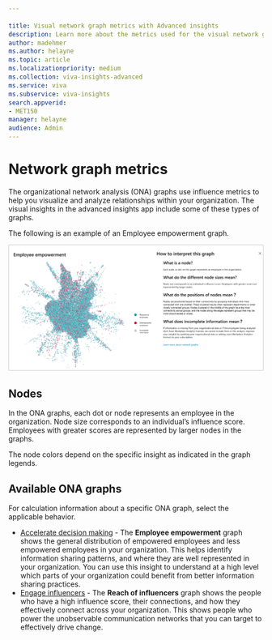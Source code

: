 ```yaml
---

title: Visual network graph metrics with Advanced insights
description: Learn more about the metrics used for the visual network graphs used in Advanced insights with Microsoft Viva Insights
author: madehmer
ms.author: helayne
ms.topic: article
ms.localizationpriority: medium 
ms.collection: viva-insights-advanced
ms.service: viva 
ms.subservice: viva-insights 
search.appverid: 
- MET150 
manager: helayne
audience: Admin
---
```


# Network graph metrics

The organizational network analysis (ONA) graphs use influence metrics to help you visualize and analyze relationships within your organization. The visual insights in the advanced insights app include some of these types of graphs.

The following is an example of an Employee empowerment graph.

![Employee empowerment graph.](../images/wpa/Use/ee-ona-graph.png)

## Nodes

In the ONA graphs, each dot or node represents an employee in the organization. Node size corresponds to an individual’s influence score. Employees with greater scores are represented by larger nodes in the graphs.

The node colors depend on the specific insight as indicated in the graph legends.

## Available ONA graphs

For calculation information about a specific ONA graph, select the applicable behavior.

* [Accelerate decision making](/viva/insights/use/improve-agility?toc=/viva/insights/use/toc.json&bc=/viva/insights/breadcrumb/toc.json#ona-accelerate-define) - The **Employee empowerment** graph shows the general distribution of empowered employees and less empowered employees in your organization. This helps identify information sharing patterns, and where they are well represented in your organization. You can use this insight to understand at a high level which parts of your organization could benefit from better information sharing practices.
* [Engage influencers](/viva/insights/use/accelerate-change?toc=/viva/insights/use/toc.json&bc=/viva/insights/breadcrumb/toc.json#calculations) - The **Reach of influencers** graph shows the people who have a high influence score, their connections, and how they effectively connect across your organization. This shows people who power the unobservable communication networks that you can target to effectively drive change.
